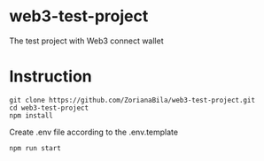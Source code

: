# web3-test-project
The test project with Web3 connect wallet
# Instruction
```
git clone https://github.com/ZorianaBila/web3-test-project.git
cd web3-test-project
npm install
```
Create .env file according to the .env.template
```
npm run start
```

